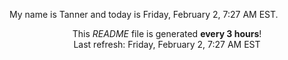 My name is Tanner and today is Friday, February 2, 7:27 AM EST.

<p align="center">This <i>README</i> file is generated <b>every 3 hours</b>!</br>Last refresh: Friday, February 2, 7:27 AM EST<br /></p>
